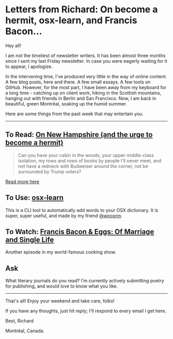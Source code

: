 # Letters from Richard: On become a hermit, osx-learn, and Francis Bacon...

Hey all!

I am not the timeliest of newsletter writers. It has been almost three months since I sent my last Friday newsletter. In case you were eagerly waiting for it to appear, I apologize.

In the intervening time, I've produced very little in the way of online content. A few blog posts, here and there. A few small essays. A few tools on GitHub. However, for the most part, I have been away from my keyboard for a long time - catching up on client work, hiking in the Scottish mountains, hanging out with friends in Berlin and San Francisco. Now, I am back in beautiful, green Montréal, soaking up the humid summer.

Here are some things from the past week that may entertain you.

---

## To Read: [On New Hampshire (and the urge to become a hermit)](https://tinyletter.com/practice/letters/on-new-hampshire)

> Can you have your cabin in the woods, your upper middle-class isolation, my rows and rows of books by people I'll never meet, and not have a redneck with Budweiser around the corner, not be surrounded by Trump voters?

[Read more here](https://tinyletter.com/practice/letters/on-new-hampshire)

## To Use: [osx-learn](https://github.com/wooorm/osx-learn)

This is a CLI tool to automatically add words to your OSX dictionary. It is super, super useful, and made by my friend [@wooorm](https://github.com/wooorm).

## To Watch: [Francis Bacon & Eggs: Of Marriage and Single Life](https://youtu.be/UOle9lhBfLo)

Another episode in my world-famous cooking show.

## Ask

What literary journals do you read? I'm currently actively submitting poetry for publishing, and would love to know what you like.

---

That's all! Enjoy your weekend and take care, folks!

If you have any thoughts, just hit reply; I'll respond to every email I get here.

Best,
Richard

Montréal, Canada.
